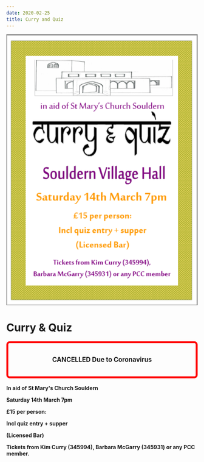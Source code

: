 ```yaml
---
date: 2020-02-25
title: Curry and Quiz
---
```


![curry2020](curry2020.png)

# Curry & Quiz


<div style="margin-left:auto;margin-right:auto;margin-bottom:1em;border:solid thick red; border-radius:.5em;
padding:1em;font-size:120%;text-align:center">
  <p><b>CANCELLED Due to  Coronavirus<b></p>
 </div>

In aid of **St Mary's Church Souldern**



**Saturday 14th March 7pm**

£15 per person:

Incl quiz entry + supper

(Licensed Bar)

Tickets from Kim Curry (345994), Barbara McGarry (345931) or any PCC member.




